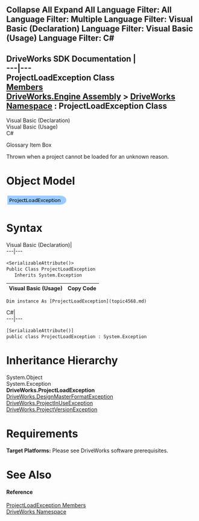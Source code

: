 Collapse All Expand All Language Filter: All  Language Filter: Multiple  Language Filter: Visual Basic (Declaration) Language Filter: Visual Basic (Usage) Language Filter: C#  
---  
DriveWorks SDK Documentation  |   
---|---  
ProjectLoadException Class   
[Members](topic4569.md)   
[DriveWorks.Engine Assembly](topic2156.md) > [DriveWorks Namespace](topic2159.md) : ProjectLoadException Class  
---  
  
Visual Basic (Declaration)    
Visual Basic (Usage)    
C# 

Glossary Item Box

Thrown when a project cannot be loaded for an unknown reason. 

# Object Model

![](dotnetdiagramimages/image221.png)

# Syntax

Visual Basic (Declaration)|   
---|---  
      
    
    <SerializableAttribute()>
    Public Class ProjectLoadException 
       Inherits System.Exception  
  
Visual Basic (Usage)| Copy Code  
---|---  
      
    
    Dim instance As [ProjectLoadException](topic4568.md)  
  
C#|   
---|---  
      
    
    [SerializableAttribute()]
    public class ProjectLoadException : System.Exception   
  
# Inheritance Hierarchy

System.Object  
System.Exception  
**DriveWorks.ProjectLoadException**  
[DriveWorks.DesignMasterFormatException](topic2685.md)  
[DriveWorks.ProjectInUseException](topic4501.md)  
[DriveWorks.ProjectVersionException](topic5037.md)  


# Requirements

**Target Platforms:** Please see DriveWorks software prerequisites.

# See Also

#### Reference

[ProjectLoadException Members](topic4569.md)   
[DriveWorks Namespace](topic2159.md)



